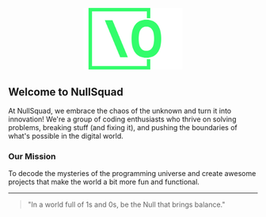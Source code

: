 <p align="center">
  <img src="../logo/png/logo-no-background.png" alt="NullSquad Logo" width="200"/>
</p>

## Welcome to NullSquad

At NullSquad, we embrace the chaos of the unknown and turn it into innovation! We're a group of coding enthusiasts who thrive on solving problems, breaking stuff (and fixing it), and pushing the boundaries of what's possible in the digital world.

### Our Mission
To decode the mysteries of the programming universe and create awesome projects that make the world a bit more fun and functional.

---

> "In a world full of 1s and 0s, be the Null that brings balance."


